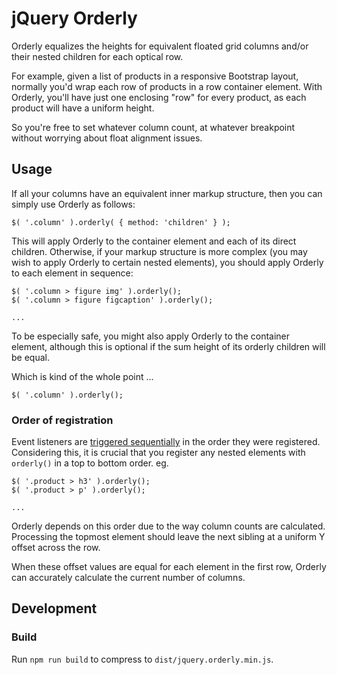 jQuery Orderly
==============

Orderly equalizes the heights for equivalent floated grid columns and/or their
nested children for each optical row.

For example, given a list of products in a responsive Bootstrap layout,
normally you'd wrap each row of products in a row container element. With
Orderly, you'll have just one enclosing "row" for every product, as each
product will have a uniform height.

So you're free to set whatever column count, at whatever breakpoint without
worrying about float alignment issues.


Usage
-----

If all your columns have an equivalent inner markup structure, then you can
simply use Orderly as follows:

    $( '.column' ).orderly( { method: 'children' } );

This will apply Orderly to the container element and each of its direct
children. Otherwise, if your markup structure is more complex (you may wish
to apply Orderly to certain nested elements), you should apply Orderly to each
element in sequence:

    $( '.column > figure img' ).orderly();
    $( '.column > figure figcaption' ).orderly();

    ...

To be especially safe, you might also apply Orderly to the container element,
although this is optional if the sum height of its orderly children will be
equal.

Which is kind of the whole point ...

    $( '.column' ).orderly();


### Order of registration

Event listeners are [triggered sequentially][001] in the order they were
registered. Considering this, it is crucial that you register any nested
elements with `orderly()` in a top to bottom order. eg.

    $( '.product > h3' ).orderly();
    $( '.product > p' ).orderly();

    ...

Orderly depends on this order due to the way column counts are calculated.
Processing the topmost element should leave the next sibling at a uniform Y
offset across the row.

When these offset values are equal for each element in the first row, Orderly
can accurately calculate the current number of columns.


[001]: http://www.w3.org/TR/DOM-Level-3-Events/#event-flow


Development
-----------

### Build

Run `npm run build` to compress to `dist/jquery.orderly.min.js`.

